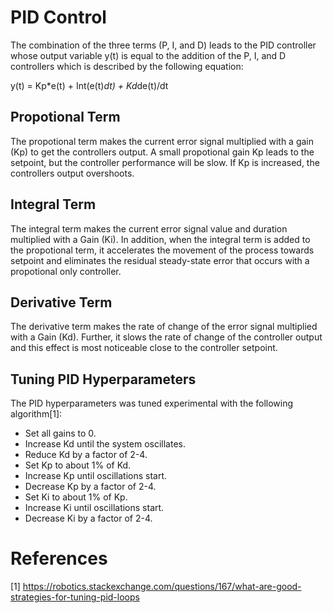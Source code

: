 # PID Control

The combination of the three terms (P, I, and D) leads to the PID controller whose output variable y(t) is equal to the addition of the P, I, and D controllers which is described by the following equation:

y(t) = Kp*e(t) + Int(e(t)*dt) + Kd*de(t)/dt 

## Propotional Term
The propotional term makes the current error signal multiplied with a gain (Kp) to get the controllers output. 
A small propotional gain Kp leads to the setpoint, but the controller performance will be slow. If Kp is increased, the controllers output overshoots. 

## Integral Term
The integral term makes the current error signal value and duration multiplied with a Gain (Ki).
In addition, when the integral term is added to the propotional term, it accelerates the movement of the process towards setpoint and eliminates the residual steady-state error that occurs with a propotional only controller. 

## Derivative Term
The derivative term makes the rate of change of the error signal multiplied with a Gain (Kd).
Further, it slows the rate of change of the controller output and this effect is most noticeable close to the controller setpoint. 

## Tuning PID Hyperparameters

The PID hyperparameters was tuned experimental with the following algorithm[1]:

- Set all gains to 0.
- Increase Kd until the system oscillates.
- Reduce Kd by a factor of 2-4.
- Set Kp to about 1% of Kd.
- Increase Kp until oscillations start.
- Decrease Kp by a factor of 2-4.
- Set Ki to about 1% of Kp.
- Increase Ki until oscillations start.
- Decrease Ki by a factor of 2-4.

# References 
[1] https://robotics.stackexchange.com/questions/167/what-are-good-strategies-for-tuning-pid-loops
